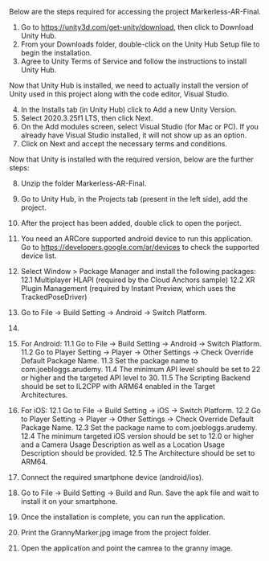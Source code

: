 Below are the steps required for accessing the project Markerless-AR-Final.

1.  Go to https://unity3d.com/get-unity/download, then click to Download Unity Hub.
2.  From your Downloads folder, double-click on the Unity Hub Setup file to begin the installation.
3.  Agree to Unity Terms of Service and follow the instructions to install Unity Hub.

Now that Unity Hub is installed, we need to actually install the version of Unity used in this project along with the code editor, Visual Studio.

4.  In the Installs tab (in Unity Hub) click to Add a new Unity Version.
5.  Select 2020.3.25f1 LTS, then click Next.
6.  On the Add modules screen, select Visual Studio (for Mac or PC). If you already have Visual Studio installed, it will not show up as an option.
7.  Click on Next and accept the necessary terms and conditions.

Now that Unity is installed with the required version, below are the further steps:

8.  Unzip the folder Markerless-AR-Final.
9.  Go to Unity Hub, in the Projects tab (present in the left side), add the project.
10. After the project has been added, double click to open the porject.
11. You need an ARCore supported android device to run this application. Go to https://developers.google.com/ar/devices to check the supported device list.
12. Select Window > Package Manager and install the following packages:
    12.1  Multiplayer HLAPI (required by the Cloud Anchors sample)
    12.2  XR Plugin Management (required by Instant Preview, which uses the TrackedPoseDriver)
13. Go to File -> Build Setting -> Android -> Switch Platform.
14. 












11. For Android:
    11.1  Go to File -> Build Setting -> Android -> Switch Platform.
    11.2  Go to Player Setting -> Player -> Other Settings -> Check Override Default Package Name.
    11.3  Set the package name to com.joebloggs.arudemy.
    11.4  The minimum API level should be set to 22 or higher and the targeted API level to 30.
    11.5  The Scripting Backend should be set to IL2CPP with ARM64 enabled in the Target Architectures.
    
12. For iOS:
    12.1  Go to File -> Build Setting -> iOS -> Switch Platform.
    12.2  Go to Player Setting -> Player -> Other Settings -> Check Override Default Package Name.
    12.3  Set the package name to com.joebloggs.arudemy.
    12.4  The minimum targeted iOS version should be set to 12.0 or higher and a Camera Usage Description as well as a Location Usage Description should be provided.
    12.5  The Architecture should be set to ARM64.
    
13. Connect the required smartphone device (android/ios).
14. Go to File -> Build Setting -> Build and Run. Save the apk file and wait to install it on your smartphone.
15. Once the installation is complete, you can run the application.
16. Print the GrannyMarker.jpg image from the project folder.
17. Open the application and point the camrea to the granny image.

